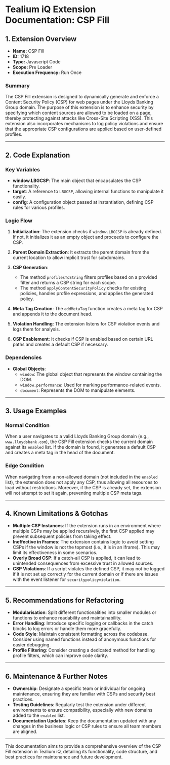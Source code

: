 # Tealium iQ Extension Documentation: CSP Fill

## 1. Extension Overview
- **Name:** CSP Fill
- **ID:** 1718
- **Type:** Javascript Code
- **Scope:** Pre Loader
- **Execution Frequency:** Run Once

### Summary
The CSP Fill extension is designed to dynamically generate and enforce a Content Security Policy (CSP) for web pages under the Lloyds Banking Group domain. The purpose of this extension is to enhance security by specifying which content sources are allowed to be loaded on a page, thereby protecting against attacks like Cross-Site Scripting (XSS). This extension also incorporates mechanisms to log policy violations and ensure that the appropriate CSP configurations are applied based on user-defined profiles.

---

## 2. Code Explanation

### Key Variables
- **window.LBGCSP**: The main object that encapsulates the CSP functionality.
- **target**: A reference to `LBGCSP`, allowing internal functions to manipulate it easily.
- **config**: A configuration object passed at instantiation, defining CSP rules for various profiles.

### Logic Flow
1. **Initialization**: The extension checks if `window.LBGCSP` is already defined. If not, it initializes it as an empty object and proceeds to configure the CSP.
  
2. **Parent Domain Extraction**: It extracts the parent domain from the current location to allow implicit trust for subdomains.

3. **CSP Generation**:
   - The method `profilesToString` filters profiles based on a provided filter and returns a CSP string for each scope.
   - The method `applyContentSecurityPolicy` checks for existing policies, handles profile expressions, and applies the generated policy.

4. **Meta Tag Creation**: The `addMetaTag` function creates a meta tag for CSP and appends it to the document head.

5. **Violation Handling**: The extension listens for CSP violation events and logs them for analysis.

6. **CSP Enablement**: It checks if CSP is enabled based on certain URL paths and creates a default CSP if necessary.

### Dependencies
- **Global Objects**: 
  - `window`: The global object that represents the window containing the DOM.
  - `window.performance`: Used for marking performance-related events.
  - `document`: Represents the DOM to manipulate elements.

---

## 3. Usage Examples

### Normal Condition
When a user navigates to a valid Lloyds Banking Group domain (e.g., `www.lloydsbank.com`), the CSP Fill extension checks the current domain against its `enabled` list. If the domain is found, it generates a default CSP and creates a meta tag in the head of the document.

### Edge Condition
When navigating from a non-allowed domain (not included in the `enabled` list), the extension does not apply any CSP, thus allowing all resources to load without restrictions. Moreover, if the CSP is already set, the extension will not attempt to set it again, preventing multiple CSP meta tags.

---

## 4. Known Limitations & Gotchas
- **Multiple CSP Instances**: If the extension runs in an environment where multiple CSPs may be applied recursively, the first CSP applied may prevent subsequent policies from taking effect.
- **Ineffective in Frames**: The extension contains logic to avoid setting CSPs if the window is not the topmost (i.e., it is in an iframe). This may limit its effectiveness in some scenarios.
- **Overly Broad CSP**: If a catch-all CSP is applied, it can lead to unintended consequences from excessive trust in allowed sources.
- **CSP Violations**: If a script violates the defined CSP, it may not be logged if it is not set up correctly for the current domain or if there are issues with the event listener for `securitypolicyviolation`.

---

## 5. Recommendations for Refactoring
- **Modularisation**: Split different functionalities into smaller modules or functions to enhance readability and maintainability.
- **Error Handling**: Introduce specific logging or callbacks in the catch blocks to log errors or handle them more gracefully.
- **Code Style**: Maintain consistent formatting across the codebase. Consider using named functions instead of anonymous functions for easier debugging.
- **Profile Filtering**: Consider creating a dedicated method for handling profile filters, which can improve code clarity.

---

## 6. Maintenance & Further Notes
- **Ownership**: Designate a specific team or individual for ongoing maintenance, ensuring they are familiar with CSPs and security best practices.
- **Testing Guidelines**: Regularly test the extension under different environments to ensure compatibility, especially with new domains added to the `enabled` list.
- **Documentation Updates**: Keep the documentation updated with any changes in the business logic or CSP rules to ensure all team members are aligned.

---

This documentation aims to provide a comprehensive overview of the CSP Fill extension in Tealium iQ, detailing its functionality, code structure, and best practices for maintenance and future development.